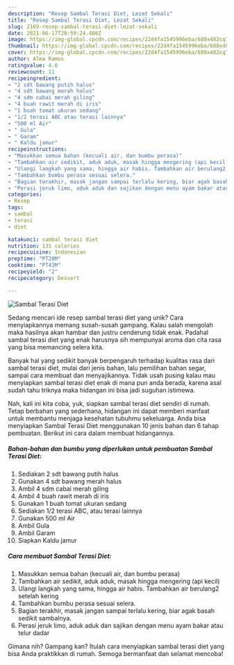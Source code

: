 ```yaml
---
description: "Resep Sambal Terasi Diet, Lezat Sekali"
title: "Resep Sambal Terasi Diet, Lezat Sekali"
slug: 2169-resep-sambal-terasi-diet-lezat-sekali
date: 2021-06-17T20:59:24.486Z
image: https://img-global.cpcdn.com/recipes/22d4fa1545996eba/680x482cq70/sambal-terasi-diet-foto-resep-utama.jpg
thumbnail: https://img-global.cpcdn.com/recipes/22d4fa1545996eba/680x482cq70/sambal-terasi-diet-foto-resep-utama.jpg
cover: https://img-global.cpcdn.com/recipes/22d4fa1545996eba/680x482cq70/sambal-terasi-diet-foto-resep-utama.jpg
author: Alma Ramos
ratingvalue: 4.6
reviewcount: 11
recipeingredient:
- "2 sdt bawang putih halus"
- "4 sdt bawang merah halus"
- "4 sdm cabai merah giling"
- "4 buah rawit merah di iris"
- "1 buah tomat ukuran sedang"
- "1/2 terasi ABC atau terasi lainnya"
- "500 ml Air"
- " Gula"
- " Garam"
- " Kaldu jamur"
recipeinstructions:
- "Masukkan semua bahan (kecuali air, dan bumbu perasa)"
- "Tambahkan air sedikit, aduk aduk, masak hingga mengering (api kecil)"
- "Ulangi langkah yang sama, hingga air habis. Tambahkan air berulang2 setelah kering"
- "Tambahkan bumbu perasa sesuai selera."
- "Bagian terakhir, masak jangan sampai terlalu kering, biar agak basah sedikit sambalnya."
- "Perasi jeruk limo, aduk aduk dan sajikan dengan menu ayam bakar atau telur dadar"
categories:
- Resep
tags:
- sambal
- terasi
- diet

katakunci: sambal terasi diet 
nutrition: 131 calories
recipecuisine: Indonesian
preptime: "PT20M"
cooktime: "PT43M"
recipeyield: "2"
recipecategory: Dessert

---
```



![Sambal Terasi Diet](https://img-global.cpcdn.com/recipes/22d4fa1545996eba/680x482cq70/sambal-terasi-diet-foto-resep-utama.jpg)

Sedang mencari ide resep sambal terasi diet yang unik? Cara menyiapkannya memang susah-susah gampang. Kalau salah mengolah maka hasilnya akan hambar dan justru cenderung tidak enak. Padahal sambal terasi diet yang enak harusnya sih mempunyai aroma dan cita rasa yang bisa memancing selera kita.

Banyak hal yang sedikit banyak berpengaruh terhadap kualitas rasa dari sambal terasi diet, mulai dari jenis bahan, lalu pemilihan bahan segar, sampai cara membuat dan menyajikannya. Tidak usah pusing kalau mau menyiapkan sambal terasi diet enak di mana pun anda berada, karena asal sudah tahu triknya maka hidangan ini bisa jadi suguhan istimewa.




Nah, kali ini kita coba, yuk, siapkan sambal terasi diet sendiri di rumah. Tetap berbahan yang sederhana, hidangan ini dapat memberi manfaat untuk membantu menjaga kesehatan tubuhmu sekeluarga. Anda bisa menyiapkan Sambal Terasi Diet menggunakan 10 jenis bahan dan 6 tahap pembuatan. Berikut ini cara dalam membuat hidangannya.

<!--inarticleads1-->

##### Bahan-bahan dan bumbu yang diperlukan untuk pembuatan Sambal Terasi Diet:

1. Sediakan 2 sdt bawang putih halus
1. Gunakan 4 sdt bawang merah halus
1. Ambil 4 sdm cabai merah giling
1. Ambil 4 buah rawit merah di iris
1. Gunakan 1 buah tomat ukuran sedang
1. Sediakan 1/2 terasi ABC, atau terasi lainnya
1. Gunakan 500 ml Air
1. Ambil  Gula
1. Ambil  Garam
1. Siapkan  Kaldu jamur




<!--inarticleads2-->

##### Cara membuat Sambal Terasi Diet:

1. Masukkan semua bahan (kecuali air, dan bumbu perasa)
1. Tambahkan air sedikit, aduk aduk, masak hingga mengering (api kecil)
1. Ulangi langkah yang sama, hingga air habis. Tambahkan air berulang2 setelah kering
1. Tambahkan bumbu perasa sesuai selera.
1. Bagian terakhir, masak jangan sampai terlalu kering, biar agak basah sedikit sambalnya.
1. Perasi jeruk limo, aduk aduk dan sajikan dengan menu ayam bakar atau telur dadar




Gimana nih? Gampang kan? Itulah cara menyiapkan sambal terasi diet yang bisa Anda praktikkan di rumah. Semoga bermanfaat dan selamat mencoba!
